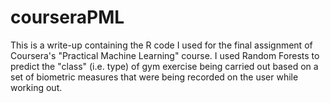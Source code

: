 courseraPML
===========

This is a write-up containing the R code I used for the final assignment of Coursera's "Practical Machine Learning" course.
I used Random Forests to predict the "class" (i.e. type) of gym exercise being carried out based on a set of biometric
measures that were being recorded on the user while working out.
